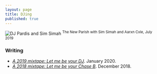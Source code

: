 ```yaml
---
layout: page
title: DJing
published: true
---
```


![DJ Pardis and Sim Simah](../files/pics/djpardis_simsimah.jpg)
<sup>The New Parish with Sim Simah and Aarxn Cxle, July 2019</sup>

### Writing

- <em><a href="https://medium.com/@djpardis/a-2019-mixtape-6a910e8b4771" target="_blank">A 2019 mixtape: Let me be your DJ</a></em>. January 2020.
- <em><a href="https://medium.com/@djpardis/a-2018-mixtape-fac340db5e11" target="_blank">A 2018 mixtape: Let me be your Chase B</a></em>. December 2018.
